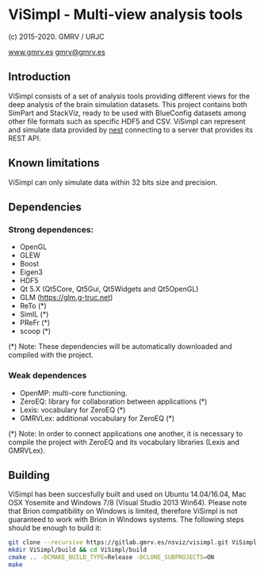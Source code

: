 # ViSimpl - Multi-view analysis tools
(c) 2015-2020. GMRV / URJC

www.gmrv.es
gmrv@gmrv.es

## Introduction

ViSimpl consists of a set of analysis tools providing different views for the
deep analysis of the brain simulation datasets. This project contains both
SimPart and StackViz, ready to be used with BlueConfig datasets among other
file formats such as specific HDF5 and CSV. 
ViSimpl can represent and simulate data provided by [nest](https://github.com/nest)
connecting to a server that provides its REST API.   

## Known limitations

ViSimpl can only simulate data within 32 bits size and precision. 

## Dependencies

### Strong dependences:
* OpenGL
* GLEW
* Boost
* Eigen3
* HDF5
* Qt 5.X (Qt5Core, Qt5Gui, Qt5Widgets and Qt5OpenGL)
* GLM (https://glm.g-truc.net)
* ReTo (*)
* SimIL (*)
* PReFr (*)
* scoop (*)

(*) Note: These dependencies will be automatically downloaded and compiled with
the project.

### Weak dependences

* OpenMP: multi-core functioning.
* ZeroEQ: library for collaboration between applications (*)
* Lexis: vocabulary for ZeroEQ (*)
* GMRVLex: additional vocabulary for ZeroEQ (*)

(*) Note: In order to connect applications one another, it is necessary to 
compile the project with ZeroEQ and its vocabulary libraries (Lexis and GMRVLex).

## Building

ViSimpl has been succesfully built and used on Ubuntu 14.04/16.04, Mac OSX
Yosemite and Windows 7/8 (Visual Studio 2013 Win64). Please note that Brion
compatibility on Windows is limited, therefore ViSimpl is not guaranteed to
work with Brion in Windows systems. The following steps should be enough to build
 it:

```bash
git clone --recursive https://gitlab.gmrv.es/nsviz/visimpl.git ViSimpl
mkdir ViSimpl/build && cd ViSimpl/build
cmake .. -DCMAKE_BUILD_TYPE=Release -DCLONE_SUBPROJECTS=ON
make
```
